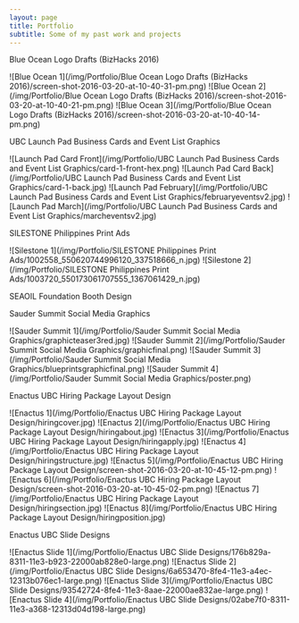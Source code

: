 ```yaml
---
layout: page
title: Portfolio
subtitle: Some of my past work and projects
---
```


Blue Ocean Logo Drafts (BizHacks 2016)

![Blue Ocean 1](/img/Portfolio/Blue Ocean Logo Drafts (BizHacks 2016)/screen-shot-2016-03-20-at-10-40-31-pm.png) ![Blue Ocean 2](/img/Portfolio/Blue Ocean Logo Drafts (BizHacks 2016)/screen-shot-2016-03-20-at-10-40-21-pm.png) ![Blue Ocean 3](/img/Portfolio/Blue Ocean Logo Drafts (BizHacks 2016)/screen-shot-2016-03-20-at-10-40-14-pm.png)

UBC Launch Pad Business Cards and Event List Graphics

![Launch Pad Card Front](/img/Portfolio/UBC Launch Pad Business Cards and Event List Graphics/card-1-front-hex.png) ![Launch Pad Card Back](/img/Portfolio/UBC Launch Pad Business Cards and Event List Graphics/card-1-back.jpg) ![Launch Pad February](/img/Portfolio/UBC Launch Pad Business Cards and Event List Graphics/februaryeventsv2.jpg) ![Launch Pad March](/img/Portfolio/UBC Launch Pad Business Cards and Event List Graphics/marcheventsv2.jpg)

SILESTONE Philippines Print Ads

![Silestone 1](/img/Portfolio/SILESTONE Philippines Print Ads/1002558_550620744996120_337518666_n.jpg) ![Silestone 2](/img/Portfolio/SILESTONE Philippines Print Ads/1003720_550173061707555_1367061429_n.jpg)

SEAOIL Foundation Booth Design

Sauder Summit Social Media Graphics

![Sauder Summit 1](/img/Portfolio/Sauder Summit Social Media Graphics/graphicteaser3red.jpg) ![Sauder Summit 2](/img/Portfolio/Sauder Summit Social Media Graphics/graphicfinal.png) ![Sauder Summit 3](/img/Portfolio/Sauder Summit Social Media Graphics/blueprintsgraphicfinal.png) ![Sauder Summit 4](/img/Portfolio/Sauder Summit Social Media Graphics/poster.png)

Enactus UBC Hiring Package Layout Design

![Enactus 1](/img/Portfolio/Enactus UBC Hiring Package Layout Design/hiringcover.jpg) ![Enactus 2](/img/Portfolio/Enactus UBC Hiring Package Layout Design/hiringabout.jpg) ![Enactus 3](/img/Portfolio/Enactus UBC Hiring Package Layout Design/hiringapply.jpg) ![Enactus 4](/img/Portfolio/Enactus UBC Hiring Package Layout Design/hiringstructure.jpg) ![Enactus 5](/img/Portfolio/Enactus UBC Hiring Package Layout Design/screen-shot-2016-03-20-at-10-45-12-pm.png) ![Enactus 6](/img/Portfolio/Enactus UBC Hiring Package Layout Design/screen-shot-2016-03-20-at-10-45-02-pm.png) ![Enactus 7](/img/Portfolio/Enactus UBC Hiring Package Layout Design/hiringsection.jpg) ![Enactus 8](/img/Portfolio/Enactus UBC Hiring Package Layout Design/hiringposition.jpg)

Enactus UBC Slide Designs

![Enactus Slide 1](/img/Portfolio/Enactus UBC Slide Designs/176b829a-8311-11e3-b923-22000ab828e0-large.png) ![Enactus Slide 2](/img/Portfolio/Enactus UBC Slide Designs/6a653470-8fe4-11e3-a4ec-12313b076ec1-large.png) ![Enactus Slide 3](/img/Portfolio/Enactus UBC Slide Designs/93542724-8fe4-11e3-8aae-22000ae832ae-large.png) ![Enactus Slide 4](/img/Portfolio/Enactus UBC Slide Designs/02abe7f0-8311-11e3-a368-12313d04d198-large.png)